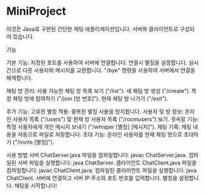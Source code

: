 # MiniProject
이것은 Java로 구현된 간단한 채팅 애플리케이션입니다. 서버와 클라이언트로 구성되어 있습니다.

기능

기본 기능:
지정된 포트를 사용하여 서버에 연결합니다.
연결시 별칭을 설정합니다.
실시간으로 다른 사용자와 메시지를 교환합니다.
"/bye" 명령을 사용하여 서버에서 연결을 해제합니다.

채팅 방 관리:
사용 가능한 채팅 방 목록 보기 ("/list").
새 채팅 방 생성 ("/create").
특정 채팅 방에 참여하기 ("/join [방 번호]").
현재 채팅 방 나가기 ("/exit").

추가 기능:
고유한 별칭 적용: 중복된 별칭 사용을 방지합니다.
사용자 및 방 정보: 온라인 사용자 목록 ("/users") 및 현재 방 사용자 목록 ("/roomusers") 보기.
귓속말 기능: 특정 사용자에게 개인 메시지 보내기 ("/whisper [별칭] [메시지]").
채팅 기록: 채팅 내용을 자동으로 파일로 저장합니다.
초대 기능: 온라인 사용자를 현재 채팅 방으로 초대하기 ("/invite [별칭]").

사용 방법
서버
ChatServer.java 파일을 컴파일합니다: javac ChatServer.java.
컴파일된 서버 파일을 실행합니다: java ChatServer.
클라이언트
ChatClient.java 파일을 컴파일합니다: javac ChatClient.java.
컴파일된 클라이언트 파일을 실행합니다: java ChatClient.
서버에 연결하고 서버 IP 주소와 포트 번호를 입력합니다.
별칭을 설정합니다.
채팅을 시작합니다!
